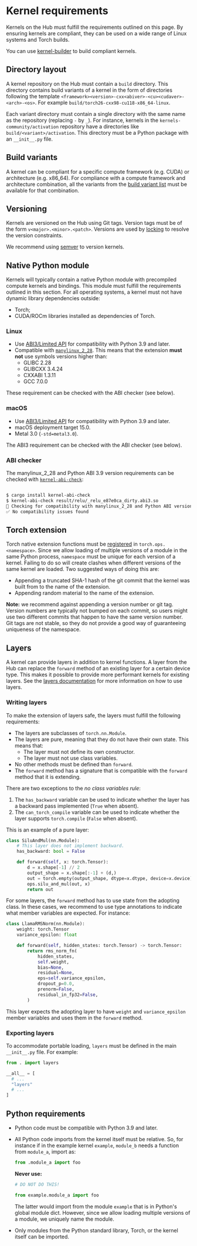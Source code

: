 # Kernel requirements

Kernels on the Hub must fulfill the requirements outlined on this page. By
ensuring kernels are compliant, they can be used on a wide range of Linux
systems and Torch builds.

You can use [kernel-builder](https://github.com/huggingface/kernel-builder/)
to build compliant kernels.

## Directory layout

A kernel repository on the Hub must contain a `build` directory. This
directory contains build variants of a kernel in the form of directories
following the template
`<framework><version>-cxx<abiver>-<cu><cudaver>-<arch>-<os>`.
For example `build/torch26-cxx98-cu118-x86_64-linux`.

Each variant directory must contain a single directory with the same name
as the repository (replacing `-` by `_`). For instance, kernels in the
`kernels-community/activation` repository have a directories like
`build/<variant>/activation`. This directory
must be a Python package with an `__init__.py` file.

## Build variants

A kernel can be compliant for a specific compute framework (e.g. CUDA) or
architecture (e.g. x86_64). For compliance with a compute framework and
architecture combination, all the variants from the [build variant list](https://github.com/huggingface/kernel-builder/blob/main/docs/build-variants.md)
must be available for that combination.

## Versioning

Kernels are versioned on the Hub using Git tags. Version tags must be of
the form `v<major>.<minor>.<patch>`. Versions are used by [locking](./locking.md)
to resolve the version constraints.

We recommend using [semver](https://semver.org/) to version kernels.

## Native Python module

Kernels will typically contain a native Python module with precompiled
compute kernels and bindings. This module must fulfill the requirements
outlined in this section. For all operating systems, a kernel must not
have dynamic library dependencies outside:

- Torch;
- CUDA/ROCm libraries installed as dependencies of Torch.

### Linux

- Use [ABI3/Limited API](https://docs.python.org/3/c-api/stable.html#stable-application-binary-interface)
  for compatibility with Python 3.9 and later.
- Compatible with [`manylinux_2_28`](https://github.com/pypa/manylinux?tab=readme-ov-file#manylinux_2_28-almalinux-8-based).
  This means that the extension **must not** use symbols versions higher than:
  - GLIBC 2.28
  - GLIBCXX 3.4.24
  - CXXABI 1.3.11
  - GCC 7.0.0

These requirement can be checked with the ABI checker (see below).

### macOS

- Use [ABI3/Limited API](https://docs.python.org/3/c-api/stable.html#stable-application-binary-interface)
  for compatibility with Python 3.9 and later.
- macOS deployment target 15.0.
- Metal 3.0 (`-std=metal3.0`).

The ABI3 requirement can be checked with the ABI checker (see below).

### ABI checker

The manylinux_2_28 and Python ABI 3.9 version requirements can be checked with
[`kernel-abi-check`](https://crates.io/crates/kernel-abi-check):

```bash

$ cargo install kernel-abi-check
$ kernel-abi-check result/relu/_relu_e87e0ca_dirty.abi3.so
🐍 Checking for compatibility with manylinux_2_28 and Python ABI version 3.9
✅ No compatibility issues found
```

## Torch extension

Torch native extension functions must be [registered](https://pytorch.org/tutorials/advanced/cpp_custom_ops.html#cpp-custom-ops-tutorial)
in `torch.ops.<namespace>`. Since we allow loading of multiple versions of
a module in the same Python process, `namespace` must be unique for each
version of a kernel. Failing to do so will create clashes when different
versions of the same kernel are loaded. Two suggested ways of doing this
are:

- Appending a truncated SHA-1 hash of the git commit that the kernel was
  built from to the name of the extension.
- Appending random material to the name of the extension.

**Note:** we recommend against appending a version number or git tag.
Version numbers are typically not bumped on each commit, so users
might use two different commits that happen to have the same version
number. Git tags are not stable, so they do not provide a good way
of guaranteeing uniqueness of the namespace.

## Layers

A kernel can provide layers in addition to kernel functions. A layer from
the Hub can replace the `forward` method of an existing layer for a certain
device type. This makes it possible to provide more performant kernels for
existing layers. See the [layers documentation](layers.md) for more information
on how to use layers.

### Writing layers

To make the extension of layers safe, the layers must fulfill the following
requirements:

- The layers are subclasses of `torch.nn.Module`.
- The layers are pure, meaning that they do not have their own state. This
  means that:
  - The layer must not define its own constructor.
  - The layer must not use class variables.
- No other methods must be defined than `forward`.
- The `forward` method has a signature that is compatible with the
  `forward` method that it is extending.

There are two exceptions to the _no class variables rule_:

1. The `has_backward` variable can be used to indicate whether the layer has
   a backward pass implemented (`True` when absent).
2. The `can_torch_compile` variable can be used to indicate whether the layer
   supports `torch.compile` (`False` when absent).

This is an example of a pure layer:

```python
class SiluAndMul(nn.Module):
    # This layer does not implement backward.
    has_backward: bool = False

    def forward(self, x: torch.Tensor):
        d = x.shape[-1] // 2
        output_shape = x.shape[:-1] + (d,)
        out = torch.empty(output_shape, dtype=x.dtype, device=x.device)
        ops.silu_and_mul(out, x)
        return out
```

For some layers, the `forward` method has to use state from the adopting class.
In these cases, we recommend to use type annotations to indicate what member
variables are expected. For instance:

```python
class LlamaRMSNorm(nn.Module):
    weight: torch.Tensor
    variance_epsilon: float

    def forward(self, hidden_states: torch.Tensor) -> torch.Tensor:
        return rms_norm_fn(
            hidden_states,
            self.weight,
            bias=None,
            residual=None,
            eps=self.variance_epsilon,
            dropout_p=0.0,
            prenorm=False,
            residual_in_fp32=False,
        )
```

This layer expects the adopting layer to have `weight` and `variance_epsilon`
member variables and uses them in the `forward` method.

### Exporting layers

To accommodate portable loading, `layers` must be defined in the main
`__init__.py` file. For example:

```python
from . import layers

__all__ = [
  # ...
  "layers"
  # ...
]
```

## Python requirements

- Python code must be compatible with Python 3.9 and later.
- All Python code imports from the kernel itself must be relative. So,
  for instance if in the example kernel `example`,
  `module_b` needs a function from `module_a`, import as:

  ```python
  from .module_a import foo
  ```

  **Never use:**

  ```python
  # DO NOT DO THIS!

  from example.module_a import foo
  ```

  The latter would import from the module `example` that is in Python's
  global module dict. However, since we allow loading multiple versions
  of a module, we uniquely name the module.

- Only modules from the Python standard library, Torch, or the kernel itself
  can be imported.
